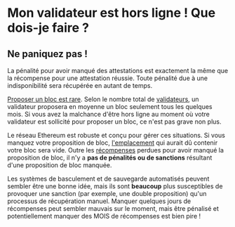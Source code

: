 # Mon validateur est hors ligne ! Que dois-je faire ?

## Ne paniquez pas !

La pénalité pour avoir manqué des attestations est exactement la même que la récompense pour une attestation réussie. Toute pénalité due à une indisponibilité sera récupérée en autant de temps.

[Proposer un bloc est rare](../recompenses/proposal-frequency.md). Selon le nombre total de [validateurs](../staking-glossary.md#validator-pool), un validateur proposera en moyenne un bloc seulement tous les quelques mois. Si vous avez la malchance d'être hors ligne au moment où votre validateur est sollicité pour proposer un bloc, ce n'est pas grave non plus.

Le réseau Ethereum est robuste et conçu pour gérer ces situations. Si vous manquez votre proposition de bloc, [l'emplacement](https://github.com/Buttaa/ethstaker/blob/main/help/staking-glossary.md#slot) qui aurait dû contenir votre bloc sera vide. Outre les [récompenses](https://github.com/Buttaa/ethstaker/blob/main/help/rewards/chain-rewards.md) perdues pour avoir manqué la proposition de bloc, il n'y a **pas de pénalités ou de sanctions** résultant d'une proposition de bloc manquée.

Les systèmes de basculement et de sauvegarde automatisés peuvent sembler être une bonne idée, mais ils sont **beaucoup** plus susceptibles de provoquer une sanction (par exemple, une double proposition) qu'un processus de récupération manuel. Manquer quelques jours de récompenses peut sembler mauvais sur le moment, mais être pénalisé et potentiellement manquer des MOIS de récompenses est bien pire !
